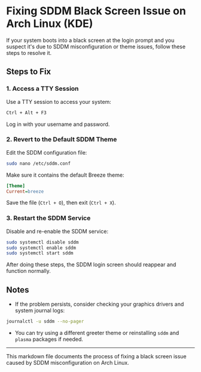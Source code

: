 # Fixing SDDM Black Screen Issue on Arch Linux (KDE)

If your system boots into a black screen at the login prompt and you suspect it's due to SDDM misconfiguration or theme issues, follow these steps to resolve it.

## Steps to Fix

### 1. Access a TTY Session
Use a TTY session to access your system:
```bash
Ctrl + Alt + F3
```
Log in with your username and password.

### 2. Revert to the Default SDDM Theme
Edit the SDDM configuration file:
```bash
sudo nano /etc/sddm.conf
```
Make sure it contains the default Breeze theme:
```ini
[Theme]
Current=breeze
```
Save the file (`Ctrl + O`), then exit (`Ctrl + X`).

### 3. Restart the SDDM Service
Disable and re-enable the SDDM service:
```bash
sudo systemctl disable sddm
sudo systemctl enable sddm
sudo systemctl start sddm
```

After doing these steps, the SDDM login screen should reappear and function normally.

## Notes
- If the problem persists, consider checking your graphics drivers and system journal logs:
```bash
journalctl -u sddm --no-pager
```
- You can try using a different greeter theme or reinstalling `sddm` and `plasma` packages if needed.

---

This markdown file documents the process of fixing a black screen issue caused by SDDM misconfiguration on Arch Linux.

